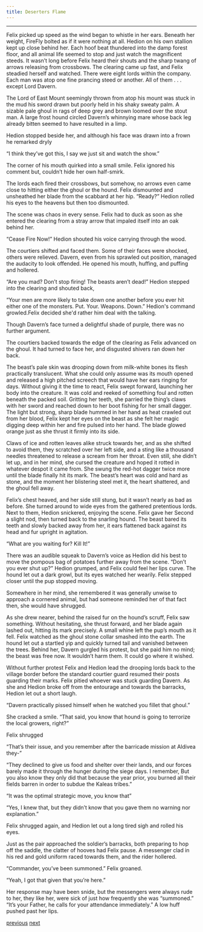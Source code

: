 ```yaml
---
title: Deserters Flame
---
```

***

Felix picked up speed as the wind began to whistle in her ears. Beneath
her weight, FireFly bolted as if it were nothing at all. Hedion on his own stallion kept up close behind her. Each hoof beat thundered into the damp forest floor, and all animal life seemed to stop and just watch the magnificent steeds. It wasn’t long before Felix heard their shouts and the sharp twang of arrows releasing from crossbows. The clearing came up fast, and Felix steadied herself and watched. There were eight lords within the company. Each man was atop one fine prancing steed or another. All of them . . . except Lord Davern. 

The Lord of East Mount seemingly thrown from atop his mount was stuck in the mud his sword drawn but poorly held in his shaky sweaty palm. A sizable pale ghoul in rags of deep grey and brown loomed over the stout man. A large frost hound circled Davern’s whinnying mare whose back leg already bitten seemed to have resulted in a limp. 

Hedion stopped beside her, and although his face was drawn into a
frown he remarked dryly 

“I think they’ve got this, I say we just sit and watch the show.” 

The corner of his mouth quirked into a small smile. Felix ignored his
comment but, couldn’t hide her own half-smirk. 

The lords each fired their crossbows, but somehow, no arrows even came close to hitting either the ghoul or the hound. Felix dismounted and unsheathed her blade from the scabbard at her hip. “Ready?” Hedion rolled his eyes to the heavens but then too dismounted.

The scene was chaos in every sense. Felix had to duck as soon as she entered the
clearing from a stray arrow that impaled itself into an oak behind her.

“Cease Fire Now!” Hedion shouted his voice carrying through the wood.

The courtiers shifted and faced them. Some of their faces were shocked, others were relieved. Davern, even from his sprawled out position, managed the audacity to look offended. He opened his mouth, huffing,
and puffing and hollered. 

“Are you mad? Don’t stop firing! The beasts aren’t dead!” Hedion stepped into the clearing and shouted back,

“Your men are more likely to take down one another before you ever hit
either one of the monsters. Put. Your. Weapons. Down.” Hedion's command growled.Felix decided she'd rather him deal with the talking. 

Though Davern’s face turned a delightful shade of purple, there was no
further argument.

The courtiers backed towards the edge of the clearing as Felix advanced
on the ghoul. It had turned to face her, and disgusted shivers ran down her back.

The beast’s pale skin was drooping down from milk-white bones its flesh
practically translucent. What she could only assume was its mouth opened and
released a high pitched screech that would have her ears ringing for days.
Without giving it the time to react, Felix swept forward, launching her body into the creature. It was cold and reeked of something foul and rotten beneath the packed soil. Gritting her teeth, she parried the thing’s claws with her sword and reached down to her boot fishing for her small dagger. The light but strong, sharp blade hummed in her hand as heat crawled out from her blood, Felix kept her eyes on the beast as she felt her magic digging deep within her and fire pulsed into her hand. The blade glowed orange just as she thrust it firmly into its side.

Claws of ice and rotten leaves alike struck towards her, and as she shifted to
avoid them, they scratched over her left side, and a sting like a thousand needles threatened to release a scream from her throat. Even still, she didn’t let up, and in her mind, she cursed the creature and hoped it rotted in whatever despot it came from. She swung the red-hot dagger twice more until the blade finally hit its mark. The beast’s heart was cold and hard as stone, and the moment her blistering steel met it, the heart shattered, and the ghoul fell away.

Felix’s chest heaved, and her side still stung, but it wasn’t nearly as bad
as before. She turned around to wide eyes from the gathered pretentious lords.
Next to them, Hedion snickered, enjoying the scene. Felix gave her Second a
slight nod, then turned back to the snarling hound. The beast bared its teeth and slowly backed away from her, it ears flattened back against its head and fur
upright in agitation.

“What are you waiting for? Kill It!”

There was an audible squeak to Davern’s voice as Hedion did his best to
move the pompous bag of potatoes further away from the scene. “Don’t you ever
shut up?” Hedion grumped, and Felix could feel her lips curve. The hound let out
a dark growl, but its eyes watched her wearily. Felix stepped closer until the pup stopped moving. 

Somewhere in her mind, she remembered it was generally unwise to approach a cornered animal, but had someone reminded her of that fact then, she would have shrugged. 

As she drew nearer, behind the raised fur on the hound’s scruff, Felix saw something. Without hesitating, she thrust forward, and her blade again lashed out, hitting its mark precisely. A small whine left the pup’s mouth as it fell. Felix watched as the ghoul stone collar smashed into the earth. The hound let out a startled yip and quickly turned tail and vanished between the trees. Behind her, Davern gurgled his protest, but she paid him no mind; the beast was free now. It wouldn’t harm them. It could go where it wished. 

Without further protest Felix and Hedion lead the drooping lords back to
the village border before the standard courtier guard resumed their posts
guarding their marks. Felix pitied whoever was stuck guarding Davern. As she
and Hedion broke off from the entourage and towards the barracks, Hedion let
out a short laugh.

“Davern practically pissed himself when he watched you fillet that
ghoul.” 

She cracked a smile. “That said, you know that hound is going to
terrorize the local growers, right?” 

Felix shrugged 

“That’s their issue, and you remember after the barricade mission at Aldivea they-” 

“They declined to give us food and shelter over their lands, and our forces barely made it through the hunger during the siege days. I remember, But you also know they only did that because the year prior, you burned all their fields barren in order to subdue the Kaleas tribes.” 

“It was the optimal strategic move, you know that” 

“Yes, I knew that, but they didn’t know that you gave them no warning nor explanation.”

Felix shrugged again, and Hedion let out a long tired sigh and rolled his eyes.

Just as the pair approached the soldier’s barracks, both preparing to hop
off the saddle, the clatter of hooves had Felix pause. A messenger clad in his red and gold uniform raced towards them, and the rider hollered. 

“Commander, you’ve been summoned.” Felix groaned. 

“Yeah, I got that given that you’re here.”

Her response may have been snide, but the messengers were always rude to her,
they like her, were sick of just how frequently she was “summoned.” 
“It’s your
Father, he calls for your attendance immediately.” A low huff pushed past her lips. 

[previous](desertflame-03.html)
[next](desertflame-05.html)
